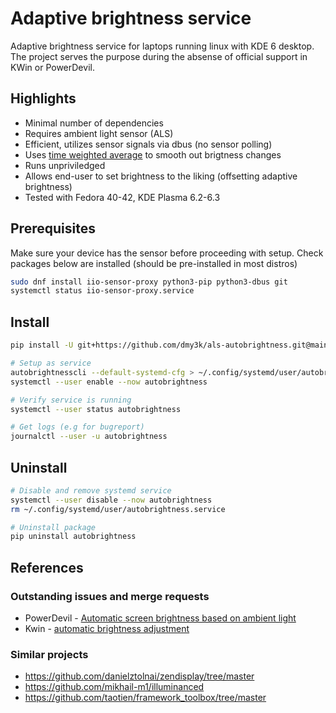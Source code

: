 # Adaptive brightness service

Adaptive brightness service for laptops running linux with KDE 6 desktop.
The project serves the purpose during the absense of official support in KWin or PowerDevil.

## Highlights

- Minimal number of dependencies
- Requires ambient light sensor (ALS)
- Efficient, utilizes sensor signals via dbus (no sensor polling)
- Uses [time weighted average](https://www.timescale.com/blog/what-time-weighted-averages-are-and-why-you-should-care/) to smooth out brigtness changes
- Runs unpriviledged
- Allows end-user to set brightness to the liking (offsetting adaptive brightness)
- Tested with Fedora 40-42, KDE Plasma 6.2-6.3

## Prerequisites

Make sure your device has the sensor before proceeding with setup.
Check packages below are installed (should be pre-installed in most distros)

```bash
sudo dnf install iio-sensor-proxy python3-pip python3-dbus git
systemctl status iio-sensor-proxy.service
```

## Install

```bash
pip install -U git+https://github.com/dmy3k/als-autobrightness.git@main

# Setup as service
autobrightnesscli --default-systemd-cfg > ~/.config/systemd/user/autobrightness.service
systemctl --user enable --now autobrightness

# Verify service is running
systemctl --user status autobrightness

# Get logs (e.g for bugreport)
journalctl --user -u autobrightness
```

## Uninstall

```bash
# Disable and remove systemd service
systemctl --user disable --now autobrightness
rm ~/.config/systemd/user/autobrightness.service

# Uninstall package
pip uninstall autobrightness
```

## References

### Outstanding issues and merge requests
- PowerDevil - [Automatic screen brightness based on ambient light](https://invent.kde.org/plasma/powerdevil/-/issues/21)
- Kwin - [automatic brightness adjustment](https://invent.kde.org/plasma/kwin/-/merge_requests/5876)

### Similar projects

- https://github.com/danielztolnai/zendisplay/tree/master
- https://github.com/mikhail-m1/illuminanced
- https://github.com/taotien/framework_toolbox/tree/master
